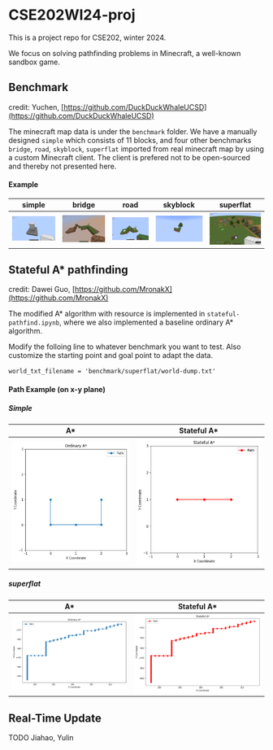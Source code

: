 # CSE202WI24-proj

This is a project repo for CSE202, winter 2024.

We focus on solving pathfinding problems in Minecraft, a well-known sandbox game.

## Benchmark

credit: Yuchen, [https://github.com/DuckDuckWhaleUCSD](https://github.com/DuckDuckWhaleUCSD)

The minecraft map data is under the `benchmark` folder. We have a manually designed `simple` which consists of 11 blocks, and four other benchmarks `bridge`, `road`, `skyblock`, `superflat` imported from real minecraft map by using a custom Minecraft client. The client is prefered not to be open-sourced and thereby not presented here.

#### Example

| simple | bridge | road | skyblock | superflat |
|:------:|:------:|:----:|:--------:|:---------:|
| ![simple](./assets/simple.png) | ![bridge](./assets/bridge.png) | ![road](./assets/road.png) | ![skyblock](./assets/skyblock.png) | ![superflat](./assets/superflat.png) |


## Stateful A* pathfinding

credit: Dawei Guo, [https://github.com/MronakX](https://github.com/MronakX)

The modified A* algorithm with resource is implemented in `stateful-pathfind.ipynb`, where we also implemented a baseline ordinary A* algorithm. 

Modify the folloing line to whatever benchmark you want to test. Also customize the starting point and goal point to adapt the data.

```
world_txt_filename = 'benchmark/superflat/world-dump.txt'
```

#### Path Example (on x-y plane)

##### Simple

| A* | Stateful A* |
|:--:|:--:|
| ![](./assets/ord_sqr.png) | ![](./assets/res_sqr.png) |

##### superflat

| A* | Stateful A* |
|:--:|:--:|
| ![](./assets/ord_path.png) | ![](./assets/res_path.png) |

## Real-Time Update
TODO Jiahao, Yulin

